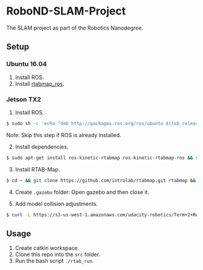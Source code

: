 # RoboND-SLAM-Project
The SLAM project as part of the Robotics Nanodegree.

## Setup
### Ubuntu 16.04
1. Install ROS.
2. Install [rtabmap_ros](https://github.com/introlab/rtabmap_ros).

### Jetson TX2
1. Install ROS.

```bash
$ sudo sh -c 'echo "deb http://packages.ros.org/ros/ubuntu $(lsb_release -sc) main" > /etc/apt/sources.list.d/ros-latest.list' && sudo apt-key adv --keyserver hkp://ha.pool.sks-keyservers.net:80 --recv-key 421C365BD9FF1F717815A3895523BAEEB01FA116 && sudo apt-get update && sudo apt-get install ros-kinetic-desktop-full && sudo rosdep init && rosdep update && echo "source /opt/ros/kinetic/setup.bash" >> ~/.bashrc && source ~/.bashrc
```
Note: Skip this step if ROS is already installed.

2. Install dependencies.
```bash
$ sudo apt-get install ros-kinetic-rtabmap ros-kinetic-rtabmap-ros && sudo apt-get remove ros-kinetic-rtabmap ros-kinetic-rtabmap-ros
```

3. Install RTAB-Map.
```bash
$ cd ~ && git clone https://github.com/introlab/rtabmap.git rtabmap && cd rtabmap/build && cmake .. && make && sudo make install
```

4. Create `.gazebo` folder: Open gazebo and then close it.

5. Add model collision adjustments.
```bash
$ curl -L https://s3-us-west-1.amazonaws.com/udacity-robotics/Term+2+Resources/P3+Resources/models.tar.gz | tar zx -C ~/.gazebo/
```

## Usage
1. Create catkin workspace.
2. Clone this repo into the `src` folder.
3. Run the bash script `./rtab_run`.
